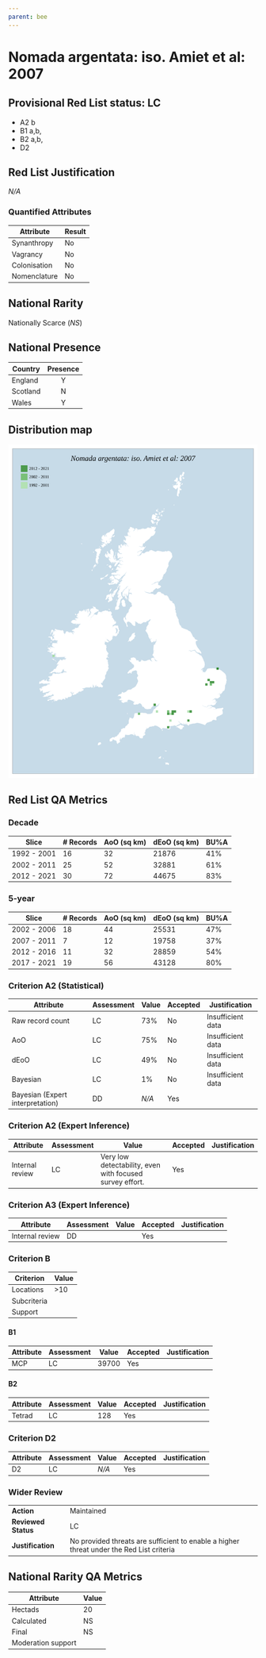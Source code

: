 ```yaml
---
parent: bee
---
```

# Nomada argentata: iso. Amiet et al: 2007

## Provisional Red List status: LC
- A2 b
- B1 a,b, 
- B2 a,b, 
- D2

## Red List Justification
*N/A*
### Quantified Attributes
|Attribute|Result|
|---|---|
|Synanthropy|No|
|Vagrancy|No|
|Colonisation|No|
|Nomenclature|No|


## National Rarity
Nationally Scarce (*NS*)

## National Presence
|Country|Presence
|---|:-:|
|England|Y|
|Scotland|N|
|Wales|Y|


## Distribution map
![](../map/347.svg)

## Red List QA Metrics
### Decade
| Slice | # Records | AoO (sq km) | dEoO (sq km) |BU%A |
|---|---|---|---|---|
|1992 - 2001|16|32|21876|41%|
|2002 - 2011|25|52|32881|61%|
|2012 - 2021|30|72|44675|83%|
### 5-year
| Slice | # Records | AoO (sq km) | dEoO (sq km) |BU%A |
|---|---|---|---|---|
|2002 - 2006|18|44|25531|47%|
|2007 - 2011|7|12|19758|37%|
|2012 - 2016|11|32|28859|54%|
|2017 - 2021|19|56|43128|80%|
### Criterion A2 (Statistical)
|Attribute|Assessment|Value|Accepted|Justification
|---|---|---|---|---|
|Raw record count|LC|73%|No|Insufficient data|
|AoO|LC|75%|No|Insufficient data|
|dEoO|LC|49%|No|Insufficient data|
|Bayesian|LC|1%|No|Insufficient data|
|Bayesian (Expert interpretation)|DD|*N/A*|Yes||
### Criterion A2 (Expert Inference)
|Attribute|Assessment|Value|Accepted|Justification
|---|---|---|---|---|
|Internal review|LC|Very low detectability, even with focused survey effort.|Yes||
### Criterion A3 (Expert Inference)
|Attribute|Assessment|Value|Accepted|Justification
|---|---|---|---|---|
|Internal review|DD||Yes||
### Criterion B
|Criterion| Value|
|---|---|
|Locations|>10|
|Subcriteria||
|Support||
#### B1
|Attribute|Assessment|Value|Accepted|Justification
|---|---|---|---|---|
|MCP|LC|39700|Yes||
#### B2
|Attribute|Assessment|Value|Accepted|Justification
|---|---|---|---|---|
|Tetrad|LC|128|Yes||
### Criterion D2
|Attribute|Assessment|Value|Accepted|Justification
|---|---|---|---|---|
|D2|LC|*N/A*|Yes||
### Wider Review
|  |  |
|---|---|
|**Action**|Maintained|
|**Reviewed Status**|LC|
|**Justification**|No provided threats are sufficient to enable a higher threat under the Red List criteria|


## National Rarity QA Metrics
|Attribute|Value|
|---|---|
|Hectads|20|
|Calculated|NS|
|Final|NS|
|Moderation support||



